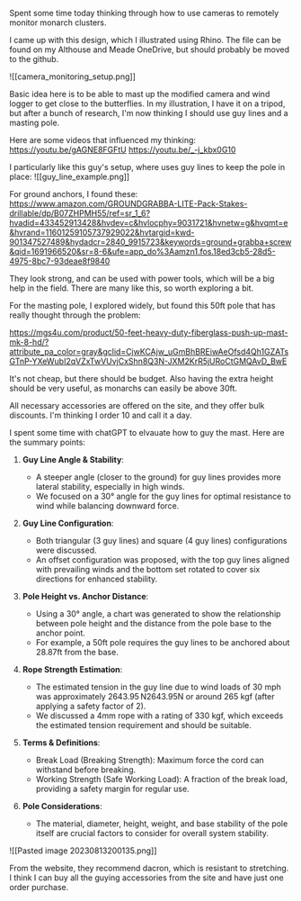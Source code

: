 
Spent some time today thinking through how to use cameras to remotely monitor monarch clusters. 

I came up with this design, which I illustrated using Rhino. The file can be found on my Althouse and Meade OneDrive, but should probably be moved to the github. 

![[camera_monitoring_setup.png]]

Basic idea here is to be able to mast up the modified camera and wind logger to get close to the butterflies. In my illustration, I have it on a tripod, but after a bunch of research, I'm now thinking I should use guy lines and a masting pole. 

Here are some videos that influenced my thinking:
https://youtu.be/gAGNE8FGFtU
https://youtu.be/_-j_kbx0G10

I particularly like this guy's setup, where uses guy lines to keep the pole in place:
![[guy_line_example.png]]

For ground anchors, I found these:
https://www.amazon.com/GROUNDGRABBA-LITE-Pack-Stakes-drillable/dp/B07ZHPMH55/ref=sr_1_6?hvadid=433452913428&hvdev=c&hvlocphy=9031721&hvnetw=g&hvqmt=e&hvrand=11601259105737929022&hvtargid=kwd-901347527489&hydadcr=2840_9915723&keywords=ground+grabba+screw&qid=1691966520&sr=8-6&ufe=app_do%3Aamzn1.fos.18ed3cb5-28d5-4975-8bc7-93deae8f9840

They look strong, and can be used with power tools, which will be a big help in the field. There are many like this, so worth exploring a bit. 

For the masting pole, I explored widely, but found this 50ft pole that has really thought through the problem:

https://mgs4u.com/product/50-feet-heavy-duty-fiberglass-push-up-mast-mk-8-hd/?attribute_pa_color=gray&gclid=CjwKCAjw_uGmBhBREiwAeOfsd4Qh1GZATsGTnP-YXeWubI2qVZxTwVUvjCxShn8Q3N-JXM2KrR5jURoCtGMQAvD_BwE

It's not cheap, but there should be budget. Also having the extra height should be very useful, as monarchs can easily be above 30ft. 

All necessary accessories are offered on the site, and they offer bulk discounts. I'm thinking I order 10 and call it a day. 

I spent some time with chatGPT to elvauate how to guy the mast. Here are the summary points:
1. **Guy Line Angle & Stability**:
    
    - A steeper angle (closer to the ground) for guy lines provides more lateral stability, especially in high winds.
    - We focused on a 30° angle for the guy lines for optimal resistance to wind while balancing downward force.
2. **Guy Line Configuration**:
    
    - Both triangular (3 guy lines) and square (4 guy lines) configurations were discussed.
    - An offset configuration was proposed, with the top guy lines aligned with prevailing winds and the bottom set rotated to cover six directions for enhanced stability.
3. **Pole Height vs. Anchor Distance**:
    
    - Using a 30° angle, a chart was generated to show the relationship between pole height and the distance from the pole base to the anchor point.
    - For example, a 50ft pole requires the guy lines to be anchored about 28.87ft from the base.
4. **Rope Strength Estimation**:
    
    - The estimated tension in the guy line due to wind loads of 30 mph was approximately 2643.95 N2643.95N or around 265 kgf (after applying a safety factor of 2).
    - We discussed a 4mm rope with a rating of 330 kgf, which exceeds the estimated tension requirement and should be suitable.
5. **Terms & Definitions**:
    
    - Break Load (Breaking Strength): Maximum force the cord can withstand before breaking.
    - Working Strength (Safe Working Load): A fraction of the break load, providing a safety margin for regular use.
6. **Pole Considerations**:
    
    - The material, diameter, height, weight, and base stability of the pole itself are crucial factors to consider for overall system stability.

![[Pasted image 20230813200135.png]]

From the website, they recommend dacron, which is resistant to stretching. I think I can buy all the guying accessories from the site and have just one order purchase. 